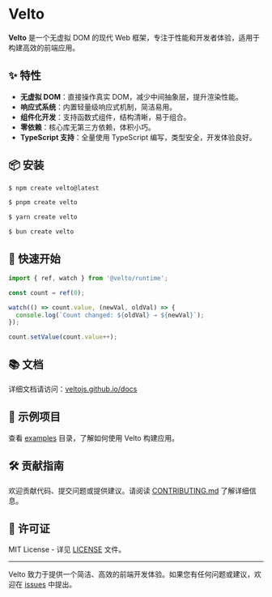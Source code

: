 # Velto

**Velto** 是一个无虚拟 DOM 的现代 Web 框架，专注于性能和开发者体验，适用于构建高效的前端应用。

## ✨ 特性

* **无虚拟 DOM**：直接操作真实 DOM，减少中间抽象层，提升渲染性能。
* **响应式系统**：内置轻量级响应式机制，简洁易用。
* **组件化开发**：支持函数式组件，结构清晰，易于组合。
* **零依赖**：核心库无第三方依赖，体积小巧。
* **TypeScript 支持**：全量使用 TypeScript 编写，类型安全，开发体验良好。

## 📦 安装

```sh [npm]
$ npm create velto@latest
```

```sh [pnpm]
$ pnpm create velto
```

```sh [yarn]
$ yarn create velto
```

```sh [bun]
$ bun create velto
```


## 🚀 快速开始

```ts
import { ref, watch } from '@velto/runtime';

const count = ref(0);

watch(() => count.value, (newVal, oldVal) => {
  console.log(`Count changed: ${oldVal} → ${newVal}`);
});

count.setValue(count.value++);
```



## 📚 文档

详细文档请访问：[veltojs.github.io/docs](https://veltojs.github.io/docs)

## 🧪 示例项目

查看 [examples](https://github.com/zebing/velto/tree/master/examples) 目录，了解如何使用 Velto 构建应用。

## 🛠️ 贡献指南

欢迎贡献代码、提交问题或提供建议。请阅读 [CONTRIBUTING.md](./CONTRIBUTING.md) 了解详细信息。

## 📄 许可证

MIT License - 详见 [LICENSE](./LICENSE) 文件。

---

Velto 致力于提供一个简洁、高效的前端开发体验。如果您有任何问题或建议，欢迎在 [issues](https://github.com/zebing/velto/issues) 中提出。
